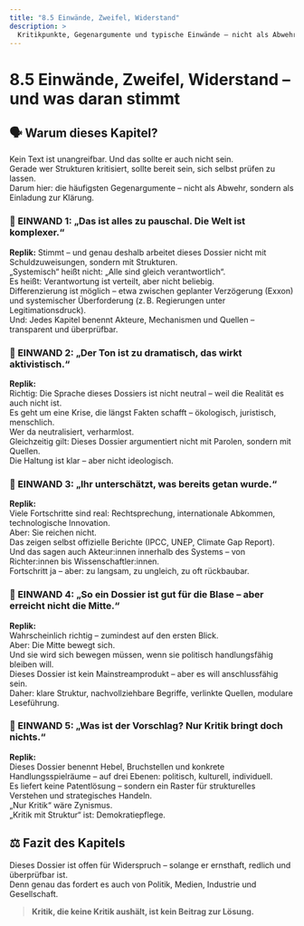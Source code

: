 ```yaml
---
title: "8.5 Einwände, Zweifel, Widerstand"
description: >
  Kritikpunkte, Gegenargumente und typische Einwände – nicht als Abwehr, sondern als Einladung zur Klärung.
---
```


# 8.5 Einwände, Zweifel, Widerstand – und was daran stimmt

## 🗣 Warum dieses Kapitel?

Kein Text ist unangreifbar. Und das sollte er auch nicht sein.\
Gerade wer Strukturen kritisiert, sollte bereit sein, sich selbst prüfen zu lassen.\
Darum hier: die häufigsten Gegenargumente – nicht als Abwehr, sondern als Einladung zur Klärung.

### 🧱 EINWAND 1: „Das ist alles zu pauschal. Die Welt ist komplexer.“

**Replik:**
Stimmt – und genau deshalb arbeitet dieses Dossier nicht mit Schuldzuweisungen, sondern mit Strukturen.\
„Systemisch“ heißt nicht: „Alle sind gleich verantwortlich“.\
Es heißt: Verantwortung ist verteilt, aber nicht beliebig.\
Differenzierung ist möglich – etwa zwischen geplanter Verzögerung (Exxon) und systemischer Überforderung (z. B. Regierungen unter Legitimationsdruck).\
Und: Jedes Kapitel benennt Akteure, Mechanismen und Quellen – transparent und überprüfbar.

### 🧱 EINWAND 2: „Der Ton ist zu dramatisch, das wirkt aktivistisch.“

**Replik:**\
Richtig: Die Sprache dieses Dossiers ist nicht neutral – weil die Realität es auch nicht ist.\
Es geht um eine Krise, die längst Fakten schafft – ökologisch, juristisch, menschlich.\
Wer da neutralisiert, verharmlost.\
Gleichzeitig gilt: Dieses Dossier argumentiert nicht mit Parolen, sondern mit Quellen.\
Die Haltung ist klar – aber nicht ideologisch.

### 🧱 EINWAND 3: „Ihr unterschätzt, was bereits getan wurde.“

**Replik:**\
Viele Fortschritte sind real: Rechtsprechung, internationale Abkommen, technologische Innovation.\
Aber: Sie reichen nicht.\
Das zeigen selbst offizielle Berichte (IPCC, UNEP, Climate Gap Report).\
Und das sagen auch Akteur:innen innerhalb des Systems – von Richter:innen bis Wissenschaftler:innen.\
Fortschritt ja – aber: zu langsam, zu ungleich, zu oft rückbaubar.

### 🧱 EINWAND 4: „So ein Dossier ist gut für die Blase – aber erreicht nicht die Mitte.“

**Replik:**\
Wahrscheinlich richtig – zumindest auf den ersten Blick.\
Aber: Die Mitte bewegt sich.\
Und sie wird sich bewegen müssen, wenn sie politisch handlungsfähig bleiben will.\
Dieses Dossier ist kein Mainstreamprodukt – aber es will anschlussfähig sein.\
Daher: klare Struktur, nachvollziehbare Begriffe, verlinkte Quellen, modulare Leseführung.

### 🧱 EINWAND 5: „Was ist der Vorschlag? Nur Kritik bringt doch nichts.“

**Replik:**\
Dieses Dossier benennt Hebel, Bruchstellen und konkrete Handlungsspielräume – auf drei Ebenen: politisch, kulturell, individuell.\
Es liefert keine Patentlösung – sondern ein Raster für strukturelles Verstehen und strategisches Handeln.\
„Nur Kritik“ wäre Zynismus.\
„Kritik mit Struktur“ ist: Demokratiepflege.

## ⚖ Fazit des Kapitels

Dieses Dossier ist offen für Widerspruch – solange er ernsthaft, redlich und überprüfbar ist.\
Denn genau das fordert es auch von Politik, Medien, Industrie und Gesellschaft.

> **Kritik, die keine Kritik aushält, ist kein Beitrag zur Lösung.**

<Footer />
